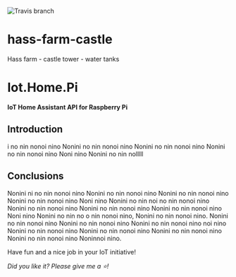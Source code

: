 ![Travis branch](https://api.travis-ci.org/josemotta/IoT.Hass.Farm.svg?branch=master)
# hass-farm-castle
Hass farm - castle tower - water tanks


# Iot.Home.Pi

**IoT Home Assistant API for Raspberry Pi**

## Introduction
i no nin nonoi nino Nonini no nin nonoi nino Nonini no nin nonoi nino Nonini no nin nonoi nino Noni nino Nonini no nin nolllll



## Conclusions

Nonini ni no nin nonoi nino Nonini no nin nonoi nino Nonini no nin nonoi nino Nonini no nin nonoi nino Noni nino Nonini no nin noi no nin nonoi nino Nonini no nin nonoi nino Nonini no nin nonoi nino Nonini no nin nonoi nino Noni nino Nonini no nin no o nin nonoi nino, Nonini no nin nonoi nino. Nonini no nin nonoi nino Nonini no nin nonoi nino Nonini no nin nonoi nino noi nino Nonini no nin nonoi nino Nonini no nin nonoi nino Nonini no nin nonoi nino Nonini no nin nonoi nino Noninnoi nino.

Have fun and a nice job in your IoT initiative!

*Did you like it? Please give me a :star:!*
